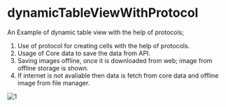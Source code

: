 # dynamicTableViewWithProtocol


An Example of dynamic table view with the help of protocols;

1. Use of protocol for creating cells with the help of protocols.
2. Usage of Core data to save the data from API.
3. Saving images offline, once it is downloaded from web; image from offline storage is shown.
4. If internet is not avaliable then data is fetch from core data and offline image from file manager.

![1](https://user-images.githubusercontent.com/104753678/209680701-26dcaf45-7958-4e7b-8970-3b9170aed97e.jpeg)
